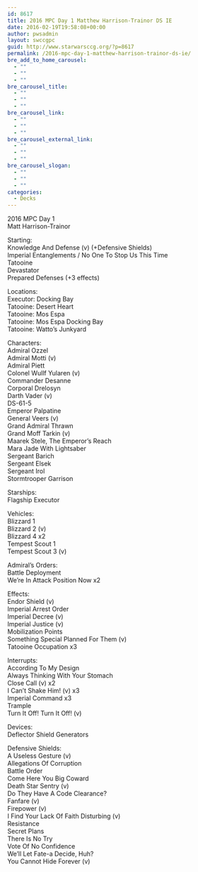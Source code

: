 ```yaml
---
id: 8617
title: 2016 MPC Day 1 Matthew Harrison-Trainor DS IE
date: 2016-02-19T19:58:08+00:00
author: pwsadmin
layout: swccgpc
guid: http://www.starwarsccg.org/?p=8617
permalink: /2016-mpc-day-1-matthew-harrison-trainor-ds-ie/
bre_add_to_home_carousel:
  - ""
  - ""
  - ""
bre_carousel_title:
  - ""
  - ""
  - ""
bre_carousel_link:
  - ""
  - ""
  - ""
bre_carousel_external_link:
  - ""
  - ""
  - ""
bre_carousel_slogan:
  - ""
  - ""
  - ""
categories:
  - Decks
---
```

2016 MPC Day 1  
Matt Harrison-Trainor

Starting:  
Knowledge And Defense (v) (+Defensive Shields)  
Imperial Entanglements / No One To Stop Us This Time  
Tatooine  
Devastator  
Prepared Defenses (+3 effects)

Locations:  
Executor: Docking Bay  
Tatooine: Desert Heart  
Tatooine: Mos Espa  
Tatooine: Mos Espa Docking Bay  
Tatooine: Watto&#8217;s Junkyard

Characters:  
Admiral Ozzel  
Admiral Motti (v)  
Admiral Piett  
Colonel Wullf Yularen (v)  
Commander Desanne  
Corporal Drelosyn  
Darth Vader (v)  
DS-61-5  
Emperor Palpatine  
General Veers (v)  
Grand Admiral Thrawn  
Grand Moff Tarkin (v)  
Maarek Stele, The Emperor&#8217;s Reach  
Mara Jade With Lightsaber  
Sergeant Barich  
Sergeant Elsek  
Sergeant Irol  
Stormtrooper Garrison

Starships:  
Flagship Executor

Vehicles:  
Blizzard 1  
Blizzard 2 (v)  
Blizzard 4 x2  
Tempest Scout 1  
Tempest Scout 3 (v)

Admiral&#8217;s Orders:  
Battle Deployment  
We&#8217;re In Attack Position Now x2

Effects:  
Endor Shield (v)  
Imperial Arrest Order  
Imperial Decree (v)  
Imperial Justice (v)  
Mobilization Points  
Something Special Planned For Them (v)  
Tatooine Occupation x3

Interrupts:  
According To My Design  
Always Thinking With Your Stomach  
Close Call (v) x2  
I Can&#8217;t Shake Him! (v) x3  
Imperial Command x3  
Trample  
Turn It Off! Turn It Off! (v)

Devices:  
Deflector Shield Generators

Defensive Shields:  
A Useless Gesture (v)  
Allegations Of Corruption  
Battle Order  
Come Here You Big Coward  
Death Star Sentry (v)  
Do They Have A Code Clearance?  
Fanfare (v)  
Firepower (v)  
I Find Your Lack Of Faith Disturbing (v)  
Resistance  
Secret Plans  
There Is No Try  
Vote Of No Confidence  
We&#8217;ll Let Fate-a Decide, Huh?  
You Cannot Hide Forever (v)